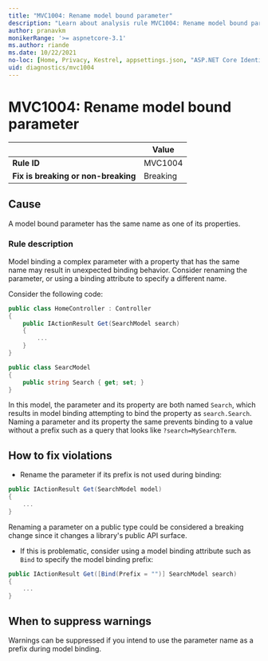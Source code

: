 ```yaml
---
title: "MVC1004: Rename model bound parameter"
description: "Learn about analysis rule MVC1004: Rename model bound parameter"
author: pranavkm
monikerRange: '>= aspnetcore-3.1'
ms.author: riande
ms.date: 10/22/2021
no-loc: [Home, Privacy, Kestrel, appsettings.json, "ASP.NET Core Identity", cookie, Cookie, Blazor, "Blazor Server", "Blazor WebAssembly", "Identity", "Let's Encrypt", Razor, SignalR]
uid: diagnostics/mvc1004
---
```

# MVC1004: Rename model bound parameter

| | Value |
|-|-|
| **Rule ID** |MVC1004|
| **Fix is breaking or non-breaking** |Breaking|

## Cause

A model bound parameter has the same name as one of its properties.

### Rule description

Model binding a complex parameter with a property that has the same name may result in unexpected binding behavior. Consider renaming the parameter, or using a binding attribute to specify a different name.

Consider the following code:

```csharp
public class HomeController : Controller
{
    public IActionResult Get(SearchModel search)
    {
        ...
    }
}

public class SearcModel
{
    public string Search { get; set; }
}
```

In this model, the parameter and its property are both named `Search`, which results in model binding attempting to bind the property as `search.Search`. Naming a parameter and its property the same prevents binding to a value without a prefix such as a query that looks like `?search=MySearchTerm`.

## How to fix violations

* Rename the parameter if its prefix is not used during binding:
```csharp
public IActionResult Get(SearchModel model)
{
    ...
}
```

Renaming a parameter on a public type could be considered a breaking change since it changes a library's public API surface.

* If this is problematic, consider using a model binding attribute such as `Bind` to specify the model binding prefix:

```csharp
public IActionResult Get([Bind(Prefix = "")] SearchModel search)
{
    ...
}
```

## When to suppress warnings

Warnings can be suppressed if you intend to use the parameter name as a prefix during model binding.
